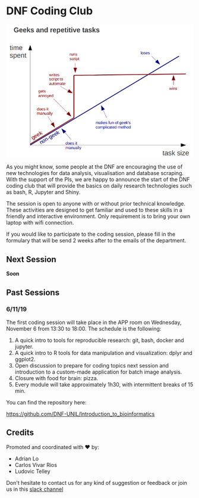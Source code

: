 # DNF Coding Club

![](img/tasks.png)

As you might know, some people at the DNF are encouraging the use of new technologies for data analysis, visualisation and database scraping. With the support of the PIs, we are happy to announce the start of the DNF coding club that will provide the basics on daily research technologies such as bash, R, Jupyter and Shiny.

The session is open to anyone with or without prior technical knowledge. These activities are designed to get familiar and used to these skills in a friendly and interactive environment. Only requirement is to bring your own laptop with wifi connection.

If you would like to participate to the coding session, please fill in the formulary that will be send 2 weeks after to the emails of the department.

## Next Session
**Soon**

## Past Sessions

### 6/11/19
The first coding session will take place in the APP room on Wednesday, November 6 from 13:30 to 18:00. The schedule is the following:

1. A quick intro to tools for reproducible research: git, bash, docker and jupyter.
2. A quick intro to R tools for data manipulation and visualization: dplyr and ggplot2.
3. Open discussion to prepare for coding topics next session and introduction to a custom-made application for batch image analysis.
4. Closure with food for brain: pizza.
5. Every module will take approximately 1h30, with intermittent breaks of 15 min.

You can find the repository here:

https://github.com/DNF-UNIL/Introduction_to_bioinformatics

## Credits

Promoted and coordinated with :heart: by:

- Adrian Lo
- Carlos Vivar Rios
- Ludovic Telley

Don't hesitate to contact us for any kind of suggestion or feedback or join us in this [slack channel](http://bio-info-dnf.slack.com)
